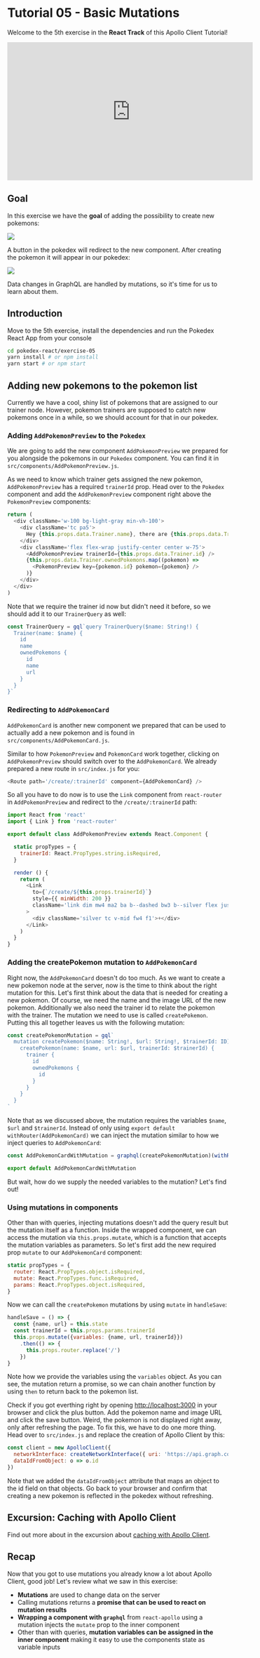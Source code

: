 # Tutorial 05 - Basic Mutations

Welcome to the 5th exercise in the **React Track** of this Apollo Client Tutorial!

<iframe width="560" height="315" src="https://www.youtube.com/embed/ZXvBmA-hKwc" frameborder="0" allowfullscreen></iframe>

## Goal

In this exercise we have the **goal** of adding the possibility to create new pokemons:

![](../images/react-exercise-05-addpokemon.png)

A button in the pokedex will redirect to the new component. After creating the pokemon it will appear in our pokedex:

![](../images/react-exercise-05-pokedex.png)

Data changes in GraphQL are handled by mutations, so it's time for us to learn about them.

## Introduction

Move to the 5th exercise, install the dependencies and run the Pokedex React App from your console

```sh
cd pokedex-react/exercise-05
yarn install # or npm install
yarn start # or npm start
```

## Adding new pokemons to the pokemon list

Currently we have a cool, shiny list of pokemons that are assigned to our trainer node. However, pokemon trainers are supposed to catch new pokemons once in a while, so we should account for that in our pokedex.

### Adding `AddPokemonPreview` to the `Pokedex`

We are going to add the new component `AddPokemonPreview` we prepared for you alongside the pokemons in our `Pokedex` component. You can find it in `src/components/AddPokemonPreview.js`.

As we need to know which trainer gets assigned the new pokemon, `AddPokemonPreview` has a required `trainerId` prop. Head over to the `Pokedex` component and add the `AddPokemonPreview` component right above the `PokemonPreview` components:

```js
return (
  <div className='w-100 bg-light-gray min-vh-100'>
    <div className='tc pa5'>
      Hey {this.props.data.Trainer.name}, there are {this.props.data.Trainer.ownedPokemons.length} Pokemons in your pokedex
    </div>
    <div className='flex flex-wrap justify-center center w-75'>
      <AddPokemonPreview trainerId={this.props.data.Trainer.id} />
      {this.props.data.Trainer.ownedPokemons.map((pokemon) =>
        <PokemonPreview key={pokemon.id} pokemon={pokemon} />
      )}
    </div>
  </div>
)
```

Note that we require the trainer id now but didn't need it before, so we should add it to our `TrainerQuery` as well:

```js
const TrainerQuery = gql`query TrainerQuery($name: String!) {
  Trainer(name: $name) {
    id
    name
    ownedPokemons {
      id
      name
      url
    }
  }
}`
```

### Redirecting to `AddPokemonCard`

`AddPokemonCard` is another new component we prepared that can be used to actually add a new pokemon and is found in `src/components/AddPokemonCard.js`.

Similar to how `PokemonPreview` and `PokemonCard` work together, clicking on `AddPokemonPreview` should switch over to the `AddPokemonCard`. We already prepared a new route in `src/index.js` for you:

```js
<Route path='/create/:trainerId' component={AddPokemonCard} />
```

So all you have to do now is to use the `Link` component from `react-router` in `AddPokemonPreview` and redirect to the `/create/:trainerId` path:

```js
import React from 'react'
import { Link } from 'react-router'

export default class AddPokemonPreview extends React.Component {

  static propTypes = {
    trainerId: React.PropTypes.string.isRequired,
  }

  render () {
    return (
      <Link
        to={`/create/${this.props.trainerId}`}
        style={{ minWidth: 200 }}
        className='link dim mw4 ma2 ba b--dashed bw3 b--silver flex justify-center items-center'
      >
        <div className='silver tc v-mid fw4 f1'>+</div>
      </Link>
    )
  }
}
```

### Adding the createPokemon mutation to `AddPokemonCard`

Right now, the `AddPokemonCard` doesn't do too much. As we want to create a new pokemon node at the server, now is the time to think about the right mutation for this. Let's first think about the data that is needed for creating a new pokemon. Of course, we need the name and the image URL of the new pokemon. Additionally we also need the trainer id to relate the pokemon with the trainer. The mutation we need to use is called `createPokemon`. Putting this all together leaves us with the following mutation:

```js
const createPokemonMutation = gql`
  mutation createPokemon($name: String!, $url: String!, $trainerId: ID) {
    createPokemon(name: $name, url: $url, trainerId: $trainerId) {
      trainer {
        id
        ownedPokemons {
          id
        }
      }
    }
  }
`
```

Note that as we discussed above, the mutation requires the variables `$name`, `$url` and `$trainerId`. Instead of only using `export default withRouter(AddPokemonCard)` we can inject the mutation similar to how we inject queries to `AddPokemonCard`:

```js
const AddPokemonCardWithMutation = graphql(createPokemonMutation)(withRouter(AddPokemonCard))

export default AddPokemonCardWithMutation
```

But wait, how do we supply the needed variables to the mutation? Let's find out!

### Using mutations in components

Other than with queries, injecting mutations doesn't add the query result but the mutation itself as a function. Inside the wrapped component, we can access the mutation via `this.props.mutate`, which is a function that accepts the mutation variables as parameters. So let's first add the new required prop `mutate` to our `AddPokemonCard` component:

```js
static propTypes = {
  router: React.PropTypes.object.isRequired,
  mutate: React.PropTypes.func.isRequired,
  params: React.PropTypes.object.isRequired,
}
```

Now we can call the `createPokemon` mutations by using `mutate` in `handleSave`:

```js
handleSave = () => {
  const {name, url} = this.state
  const trainerId = this.props.params.trainerId
  this.props.mutate({variables: {name, url, trainerId}})
    .then(() => {
      this.props.router.replace('/')
    })
}
```

Note how we provide the variables using the `variables` object. As you can see, the mutation return a promise, so we can chain another function by using `then` to return back to the pokemon list.

Check if you got everthing right by opening [http://localhost:3000](http://localhost:3000) in your browser and click the plus button. Add the pokemon name and image URL and click the save button. Weird, the pokemon is not displayed right away, only after refreshing the page. To fix this, we have to do one more thing. Head over to `src/index.js` and replace the creation of Apollo Client by this:

```js
const client = new ApolloClient({
  networkInterface: createNetworkInterface({ uri: 'https://api.graph.cool/simple/v1/__PROJECT_ID__'}),
  dataIdFromObject: o => o.id
})
```

Note that we added the `dataIdFromObject` attribute that maps an object to the id field on that objects. Go back to your browser and confirm that creating a new pokemon is reflected in the pokedex without refreshing.

## Excursion: Caching with Apollo Client

Find out more about in the excursion about [caching with Apollo Client](/exercises/excursion-02).

## Recap

Now that you got to use mutations you already know a lot about Apollo Client, good job! Let's review what we saw in this exercise:

* **Mutations** are used to change data on the server
* Calling mutations returns a **promise that can be used to react on mutation results**
* **Wrapping a component with `graphql`** from `react-apollo` using a mutation injects the `mutate` prop to the inner component
* Other than with queries, **mutation variables can be assigned in the inner component** making it easy to use the components state as variable inputs
